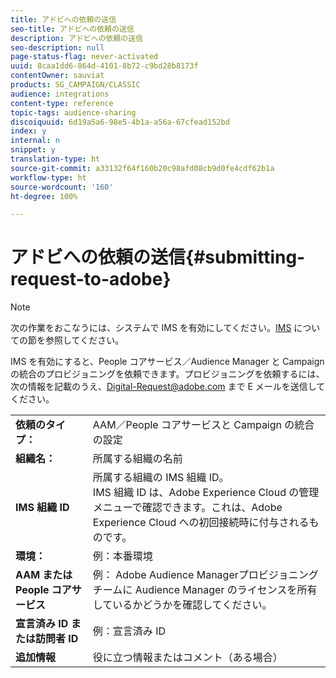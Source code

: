 ```yaml
---
title: アドビへの依頼の送信
seo-title: アドビへの依頼の送信
description: アドビへの依頼の送信
seo-description: null
page-status-flag: never-activated
uuid: 8caa1dd6-864d-4101-8b72-c9bd28b8173f
contentOwner: sauviat
products: SG_CAMPAIGN/CLASSIC
audience: integrations
content-type: reference
topic-tags: audience-sharing
discoiquuid: 6d19a5a6-98e5-4b1a-a56a-67cfead152bd
index: y
internal: n
snippet: y
translation-type: ht
source-git-commit: a33132f64f160b20c98afd08cb9d0fe4cdf62b1a
workflow-type: ht
source-wordcount: '160'
ht-degree: 100%

---
```



# アドビへの依頼の送信{#submitting-request-to-adobe}

>[!NOTE]
>
>次の作業をおこなうには、システムで IMS を有効にしてください。[IMS](../../integrations/using/about-adobe-id.md) についての節を参照してください。

IMS を有効にすると、People コアサービス／Audience Manager と Campaign の統合のプロビジョニングを依頼できます。プロビジョニングを依頼するには、次の情報を記載のうえ、[Digital-Request@adobe.com](mailto:Digital-Request@adobe.com) まで E メールを送信してください。

<table> 
 <tbody> 
  <tr> 
   <td> <strong>依頼のタイプ：</strong><br /> </td> 
   <td> AAM／People コアサービスと Campaign の統合の設定 </td> 
  </tr> 
  <tr> 
   <td> <strong>組織名：</strong><br /> </td> 
   <td> 所属する組織の名前 </td> 
  </tr> 
  <tr> 
   <td> <strong>IMS 組織 ID</strong><br /> </td> 
   <td> 所属する組織の IMS 組織 ID。<br> IMS 組織 ID は、Adobe Experience Cloud の管理メニューで確認できます。これは、Adobe Experience Cloud への初回接続時に付与されるものです。 </td> 
  </tr> 
  <tr> 
   <td> <strong>環境：</strong><br /> </td> 
   <td> 例：本番環境 </td> 
  </tr> 
  <tr> 
   <td> <strong>AAM または People コアサービス</strong><br /> </td> 
   <td> 例： Adobe Audience Managerプロビジョニングチームに Audience Manager のライセンスを所有しているかどうかを確認してください。</td> 
  </tr> 
  <tr> 
   <td> <strong>宣言済み ID または訪問者 ID</strong><br /> </td> 
   <td> 例：宣言済み ID </td> 
  </tr> 
  <tr> 
   <td> <strong>追加情報</strong><br /> </td> 
   <td> 役に立つ情報またはコメント（ある場合） </td> 
  </tr> 
 </tbody> 
</table>
